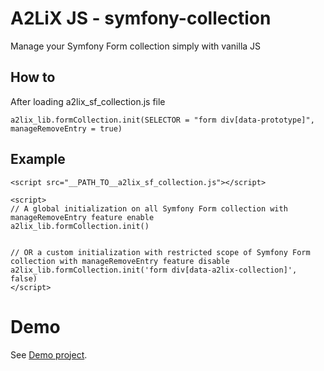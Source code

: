 # A2LiX JS - symfony-collection

Manage your Symfony Form collection simply with vanilla JS


## How to

After loading a2lix_sf_collection.js file

```
a2lix_lib.formCollection.init(SELECTOR = "form div[data-prototype]", manageRemoveEntry = true)
```


## Example

```
<script src="__PATH_TO__a2lix_sf_collection.js"></script>

<script>
// A global initialization on all Symfony Form collection with manageRemoveEntry feature enable
a2lix_lib.formCollection.init()


// OR a custom initialization with restricted scope of Symfony Form collection with manageRemoveEntry feature disable
a2lix_lib.formCollection.init('form div[data-a2lix-collection]', false)
</script>
```


# Demo

See [Demo project](https://github.com/a2lix/Demo).

